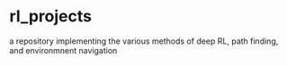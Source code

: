 # rl_projects
a repository implementing the various methods of deep RL, path finding, and environmnent navigation
